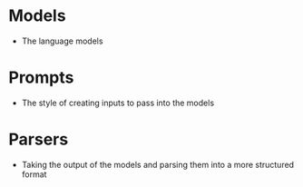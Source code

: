 # Models
- The language models

# Prompts
- The style of creating inputs to pass into the models

# Parsers
- Taking the output of the models and parsing them into a more structured format